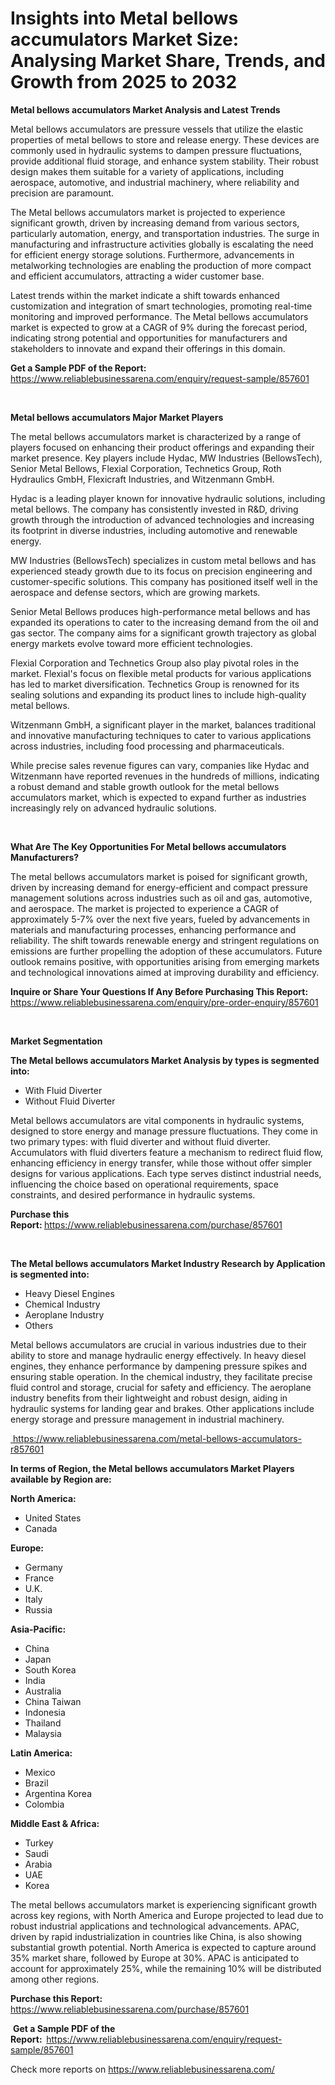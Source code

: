 <p><h1>Insights into Metal bellows accumulators Market Size: Analysing Market Share, Trends, and Growth from 2025 to 2032</h1></p><p><strong>Metal bellows accumulators Market Analysis and Latest Trends</strong></p>
<p><p>Metal bellows accumulators are pressure vessels that utilize the elastic properties of metal bellows to store and release energy. These devices are commonly used in hydraulic systems to dampen pressure fluctuations, provide additional fluid storage, and enhance system stability. Their robust design makes them suitable for a variety of applications, including aerospace, automotive, and industrial machinery, where reliability and precision are paramount.</p><p>The Metal bellows accumulators market is projected to experience significant growth, driven by increasing demand from various sectors, particularly automation, energy, and transportation industries. The surge in manufacturing and infrastructure activities globally is escalating the need for efficient energy storage solutions. Furthermore, advancements in metalworking technologies are enabling the production of more compact and efficient accumulators, attracting a wider customer base.</p><p>Latest trends within the market indicate a shift towards enhanced customization and integration of smart technologies, promoting real-time monitoring and improved performance. The Metal bellows accumulators market is expected to grow at a CAGR of 9% during the forecast period, indicating strong potential and opportunities for manufacturers and stakeholders to innovate and expand their offerings in this domain.</p></p>
<p><strong>Get a Sample PDF of the Report:&nbsp;</strong> <a href="https://www.reliablebusinessarena.com/enquiry/request-sample/857601?utm_campaign=2483&utm_medium=2&utm_source=Github&utm_content=ia&utm_term=18022025&utm_id=metal-bellows-accumulators">https://www.reliablebusinessarena.com/enquiry/request-sample/857601</a></p>
<p>&nbsp;</p>
<p><strong>Metal bellows accumulators Major Market Players</strong></p>
<p><p>The metal bellows accumulators market is characterized by a range of players focused on enhancing their product offerings and expanding their market presence. Key players include Hydac, MW Industries (BellowsTech), Senior Metal Bellows, Flexial Corporation, Technetics Group, Roth Hydraulics GmbH, Flexicraft Industries, and Witzenmann GmbH.</p><p>Hydac is a leading player known for innovative hydraulic solutions, including metal bellows. The company has consistently invested in R&D, driving growth through the introduction of advanced technologies and increasing its footprint in diverse industries, including automotive and renewable energy. </p><p>MW Industries (BellowsTech) specializes in custom metal bellows and has experienced steady growth due to its focus on precision engineering and customer-specific solutions. This company has positioned itself well in the aerospace and defense sectors, which are growing markets.</p><p>Senior Metal Bellows produces high-performance metal bellows and has expanded its operations to cater to the increasing demand from the oil and gas sector. The company aims for a significant growth trajectory as global energy markets evolve toward more efficient technologies.</p><p>Flexial Corporation and Technetics Group also play pivotal roles in the market. Flexial's focus on flexible metal products for various applications has led to market diversification. Technetics Group is renowned for its sealing solutions and expanding its product lines to include high-quality metal bellows.</p><p>Witzenmann GmbH, a significant player in the market, balances traditional and innovative manufacturing techniques to cater to various applications across industries, including food processing and pharmaceuticals.</p><p>While precise sales revenue figures can vary, companies like Hydac and Witzenmann have reported revenues in the hundreds of millions, indicating a robust demand and stable growth outlook for the metal bellows accumulators market, which is expected to expand further as industries increasingly rely on advanced hydraulic solutions.</p></p>
<p>&nbsp;</p>
<p><strong>What Are The Key Opportunities For Metal bellows accumulators Manufacturers?</strong></p>
<p><p>The metal bellows accumulators market is poised for significant growth, driven by increasing demand for energy-efficient and compact pressure management solutions across industries such as oil and gas, automotive, and aerospace. The market is projected to experience a CAGR of approximately 5-7% over the next five years, fueled by advancements in materials and manufacturing processes, enhancing performance and reliability. The shift towards renewable energy and stringent regulations on emissions are further propelling the adoption of these accumulators. Future outlook remains positive, with opportunities arising from emerging markets and technological innovations aimed at improving durability and efficiency.</p></p>
<p><strong>Inquire or Share Your Questions If Any Before Purchasing This Report:</strong> <a href="https://www.reliablebusinessarena.com/enquiry/pre-order-enquiry/857601?utm_campaign=2483&utm_medium=2&utm_source=Github&utm_content=ia&utm_term=18022025&utm_id=metal-bellows-accumulators">https://www.reliablebusinessarena.com/enquiry/pre-order-enquiry/857601</a></p>
<p>&nbsp;</p>
<p><strong>Market Segmentation</strong></p>
<p><strong>The Metal bellows accumulators Market Analysis by types is segmented into:</strong></p>
<p><ul><li>With Fluid Diverter</li><li>Without Fluid Diverter</li></ul></p>
<p><p>Metal bellows accumulators are vital components in hydraulic systems, designed to store energy and manage pressure fluctuations. They come in two primary types: with fluid diverter and without fluid diverter. Accumulators with fluid diverters feature a mechanism to redirect fluid flow, enhancing efficiency in energy transfer, while those without offer simpler designs for various applications. Each type serves distinct industrial needs, influencing the choice based on operational requirements, space constraints, and desired performance in hydraulic systems.</p></p>
<p><strong>Purchase this Report:&nbsp;</strong><a href="https://www.reliablebusinessarena.com/purchase/857601?utm_campaign=2483&utm_medium=2&utm_source=Github&utm_content=ia&utm_term=18022025&utm_id=metal-bellows-accumulators">https://www.reliablebusinessarena.com/purchase/857601</a></p>
<p>&nbsp;</p>
<p><strong>The Metal bellows accumulators Market Industry Research by Application is segmented into:</strong></p>
<p><ul><li>Heavy Diesel Engines</li><li>Chemical Industry</li><li>Aeroplane Industry</li><li>Others</li></ul></p>
<p><p>Metal bellows accumulators are crucial in various industries due to their ability to store and manage hydraulic energy effectively. In heavy diesel engines, they enhance performance by dampening pressure spikes and ensuring stable operation. In the chemical industry, they facilitate precise fluid control and storage, crucial for safety and efficiency. The aeroplane industry benefits from their lightweight and robust design, aiding in hydraulic systems for landing gear and brakes. Other applications include energy storage and pressure management in industrial machinery.</p></p>
<p><a href="https://www.reliablebusinessarena.com/metal-bellows-accumulators-r857601?utm_campaign=2483&utm_medium=2&utm_source=Github&utm_content=ia&utm_term=18022025&utm_id=metal-bellows-accumulators">&nbsp;https://www.reliablebusinessarena.com/metal-bellows-accumulators-r857601</a></p>
<p><strong>In terms of Region, the Metal bellows accumulators Market Players available by Region are:</strong></p>
<p>
    <p> <strong> North America: </strong>
        <ul>
            <li>United States</li>
            <li>Canada</li>
        </ul>
        </p> 
    <p> <strong> Europe: </strong>
        <ul>
            <li>Germany</li>
            <li>France</li>
            <li>U.K.</li>
            <li>Italy</li>
            <li>Russia</li>
        </ul>
        </p> 
    <p> <strong> Asia-Pacific: </strong>
        <ul>
            <li>China</li>
            <li>Japan</li>
            <li>South Korea</li>
            <li>India</li>
            <li>Australia</li>
            <li>China Taiwan</li>
            <li>Indonesia</li>
            <li>Thailand</li>
            <li>Malaysia</li>
        </ul>
        </p> 
    <p> <strong> Latin America: </strong>
        <ul>
            <li>Mexico</li>
            <li>Brazil</li>
            <li>Argentina Korea</li>
            <li>Colombia</li>
        </ul>
        </p> 
    <p> <strong> Middle East & Africa: </strong>
        <ul>
            <li>Turkey</li>
            <li>Saudi</li>
            <li>Arabia</li>
            <li>UAE</li>
            <li>Korea</li>
        </ul>
    </p>
    </p>
<p><p>The metal bellows accumulators market is experiencing significant growth across key regions, with North America and Europe projected to lead due to robust industrial applications and technological advancements. APAC, driven by rapid industrialization in countries like China, is also showing substantial growth potential. North America is expected to capture around 35% market share, followed by Europe at 30%. APAC is anticipated to account for approximately 25%, while the remaining 10% will be distributed among other regions.</p></p>
<p><strong>Purchase this Report: </strong><a href="https://www.reliablebusinessarena.com/purchase/857601?utm_campaign=2483&utm_medium=2&utm_source=Github&utm_content=ia&utm_term=18022025&utm_id=metal-bellows-accumulators">https://www.reliablebusinessarena.com/purchase/857601</a></p>
<p>&nbsp;<strong>Get a Sample PDF of the Report:&nbsp;&nbsp;</strong><a href="https://www.reliablebusinessarena.com/enquiry/request-sample/857601?utm_campaign=2483&utm_medium=2&utm_source=Github&utm_content=ia&utm_term=18022025&utm_id=metal-bellows-accumulators">https://www.reliablebusinessarena.com/enquiry/request-sample/857601</a></p>
<p><strong></strong></p>
<p>Check more reports on <a href="https://www.reliablebusinessarena.com/?utm_campaign=2483&utm_medium=2&utm_source=Github&utm_content=ia&utm_term=18022025&utm_id=metal-bellows-accumulators">https://www.reliablebusinessarena.com/</a></p>